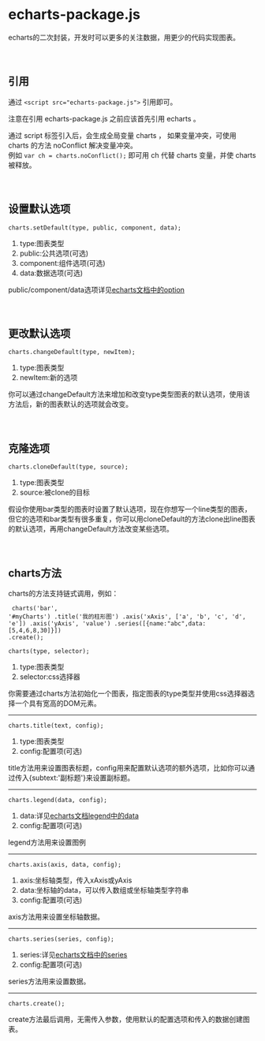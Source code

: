 # echarts-package.js
echarts的二次封装，开发时可以更多的关注数据，用更少的代码实现图表。
<br>
<br>
<br>
## 引用

通过 ```<script src="echarts-package.js">``` 引用即可。

注意在引用 echarts-package.js 之前应该首先引用 echarts 。

通过 script 标签引入后，会生成全局变量 charts ， 如果变量冲突，可使用 charts 的方法 noConflict 解决变量冲突。  <br>
例如 ```var ch = charts.noConflict();``` 即可用 ch 代替 charts 变量，并使 charts 被释放。
<br>
<br>
<br>
## 设置默认选项

```charts.setDefault(type, public, component, data);```

1. type:图表类型
2. public:公共选项(可选)
3. component:组件选项(可选)
4. data:数据选项(可选)

public/component/data选项详见[echarts文档中的option](http://echarts.baidu.com/echarts2/doc/doc.html#Option)
<br>
<br>
<br>
## 更改默认选项

```charts.changeDefault(type, newItem);```

1. type:图表类型
2. newItem:新的选项

你可以通过changeDefault方法来增加和改变type类型图表的默认选项，使用该方法后，新的图表默认的选项就会改变。
<br>
<br>
<br>
## 克隆选项

```charts.cloneDefault(type, source);```

1. type:图表类型
2. source:被clone的目标

假设你使用bar类型的图表时设置了默认选项，现在你想写一个line类型的图表，但它的选项和bar类型有很多重复，你可以用cloneDefault的方法clone出line图表的默认选项，再用changeDefault方法改变某些选项。
<br>
<br>
<br>
## charts方法
charts的方法支持链式调用，例如：
<code><pre>
charts('bar', '#myCharts')
    .title('我的柱形图')
    .axis('xAxis', ['a', 'b', 'c', 'd', 'e'])
    .axis('yAxis', 'value')
    .series([{name:"abc",data:[5,4,6,8,30]}])
    .create();
</pre></code>

```charts(type, selector);```

1. type:图表类型
2. selector:css选择器

你需要通过charts方法初始化一个图表，指定图表的type类型并使用css选择器选择一个具有宽高的DOM元素。
***
```charts.title(text, config);```

1. type:图表类型
2. config:配置项(可选)

title方法用来设置图表标题，config用来配置默认选项的额外选项，比如你可以通过传入{subtext:'副标题'}来设置副标题。
***
```charts.legend(data, config);```

1. data:详见[echarts文档legend中的data](http://echarts.baidu.com/echarts2/doc/doc.html#Legend)
2. config:配置项(可选)

legend方法用来设置图例
***
```charts.axis(axis, data, config);```

1. axis:坐标轴类型，传入xAxis或yAxis
2. data:坐标轴的data，可以传入数组或坐标轴类型字符串
3. config:配置项(可选)

axis方法用来设置坐标轴数据。
***
```charts.series(series, config);```

1. series:详见[echarts文档中的series](http://echarts.baidu.com/echarts2/doc/doc.html#Series)
2. config:配置项(可选)

series方法用来设置数据。
***
```charts.create();```

create方法最后调用，无需传入参数，使用默认的配置选项和传入的数据创建图表。



